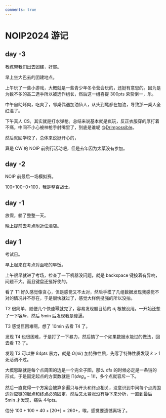 ```yaml
---
comments: true
---
```


# NOIP2024 游记

## day -3

教练带我们出去团建，好耶。

早上坐大巴去的团建地点。

上午玩了一些小游戏，大概就是一些青少年冬令营会玩的，还挺有意思的。因为是为数不多的高二选手所以被选作组长，然后这一组喜提 300pts 荣获倒一，乐。

中午自助烤肉，吃爽了，邻桌偶遇加油仙人，从头到尾都在加油，导致那一桌人全红温了。

下午真人 CS，其实就是打水弹枪。总结来说基本就是疯玩，反正衣服穿的厚打着不痛，中间不小心被神枪手射嘴里了，到底是谁呢 @[Drimpossible](https://www.luogu.com.cn/user/547972)。

然后就回学校了，总体来说挺开心的，

算是 CW 的 NOIP 前例行活动吧，但是去年因为太菜没有参加。

## day -2

NOIP 前最后一场模拟赛。

100+100+0+100，我是整百战士。

## day -1

放假，躺了整整一天。

晚上提前去考点附近住酒店。

## day 1

考试日。

早上起来在考点对面吃的早饭。

上午很早就进了考场，检查了一下机器没问题，就是 backspace 键按着有异响，问题不大。而且键盘还挺好使的。

看了 T1 好久感觉像贪心，但是感觉又不太对，然后手模了几组数据发现我感觉不对的情况并不存在，于是很快就过了，感觉大样例挺强的所以没拍。

T2 很简单，随便几个快速幂就完了，容易发现题目给的 $d_i$ 根被没用。一开始还想了一下容斥，然后 5min 后发现我是傻逼。

T3 感觉巨困难啊，想了 10min 去看 T4 了。

发现 T4 也很困难，于是打了一下暴力，然后搞了一个如果数据水能过的做法，回去看 T3 了。

发现 T3 可以拼 84pts 暴力，就是 $O(nk)$ 加特殊性质，先写了特殊性质发现 $k > 1$ 死活调不过。

大概思路就是每个点周围的边是一个完全子图，那么 dfs 的时候必定是一条链的形式，于是固定起点的方案数就是 $\prod (deg_u-1)!$，多个点就容斥一下。

然后一直觉得一个方案会被算多遍只与开头和终点相关，没意识到中间每个点周围边对应链的起点和终点必须固定，然后又太紧张没有静下来分析，一直到最后 5min 才发现，痛失 44pts。

估分 $100+100+40+[20+]=260+$，唉，感觉要遗憾离场了。